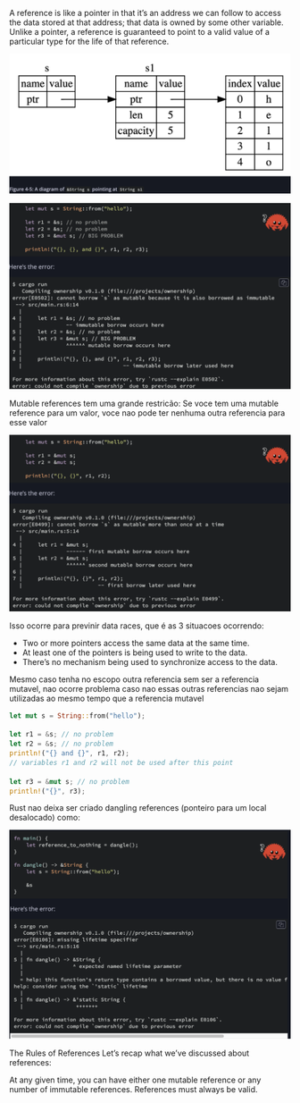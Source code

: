 A reference is like a pointer in that it’s an address we can follow to access the data stored at that address; that data is owned by some other variable. Unlike a pointer, a reference is guaranteed to point to a valid value of a particular type for the life of that reference.

![Alt text](image-1.png)



![Alt text](image-3.png)

Mutable references tem uma grande restricão: Se voce tem uma mutable reference para um valor, voce nao pode ter nenhuma outra referencia para esse valor

![Alt text](image-2.png)

Isso ocorre para previnir data races, que é as 3 situacoes ocorrendo:

- Two or more pointers access the same data at the same time.
- At least one of the pointers is being used to write to the data.
- There’s no mechanism being used to synchronize access to the data.


Mesmo caso tenha no escopo outra referencia sem ser a referencia mutavel, nao ocorre problema caso nao essas outras referencias nao sejam utilizadas ao mesmo tempo que a referencia mutavel

```rust
let mut s = String::from("hello");

let r1 = &s; // no problem
let r2 = &s; // no problem
println!("{} and {}", r1, r2);
// variables r1 and r2 will not be used after this point

let r3 = &mut s; // no problem
println!("{}", r3);
```

Rust nao deixa ser criado dangling references (ponteiro para um local desalocado) como:


![Alt text](image-4.png)


The Rules of References
Let’s recap what we’ve discussed about references:

At any given time, you can have either one mutable reference or any number of immutable references.
References must always be valid.